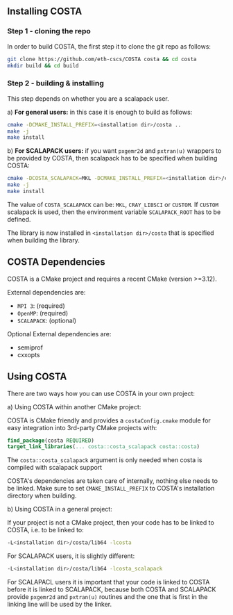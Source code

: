 ## Installing COSTA

### Step 1 - cloning the repo

In order to build COSTA, the first step it to clone the git repo as follows:
```bash
git clone https://github.com/eth-cscs/COSTA costa && cd costa
mkdir build && cd build
```
### Step 2 - building \& installing

This step depends on whether you are a scalapack user.

a) **For general users:** in this case it is enough to build as follows:
```bash
cmake -DCMAKE_INSTALL_PREFIX=<installation dir>/costa ..
make -j
make install
```

b) **For SCALAPACK users:** if you want `pxgemr2d` and `pxtran(u)` wrappers to be provided by COSTA, then scalapack has to be specified when building COSTA:
```bash
cmake -DCOSTA_SCALAPACK=MKL -DCMAKE_INSTALL_PREFIX=<installation dir>/costa ..
make -j
make install
```
The value of `COSTA_SCALAPACK` can be: `MKL`, `CRAY_LIBSCI` or `CUSTOM`. If `CUSTOM` scalapack is used, then the environment variable `SCALAPACK_ROOT` has to be defined.

The library is now installed in `<installation dir>/costa` that is specified when building the library.

## COSTA Dependencies

COSTA is a CMake project and requires a recent CMake (version >=3.12).

External dependencies are:
- `MPI 3`: (required)
- `OpenMP`: (required)
- `SCALAPACK`: (optional)

Optional External dependencies are:
- semiprof
- cxxopts

## Using COSTA

There are two ways how you can use COSTA in your own project:

a) Using COSTA within another CMake project:

COSTA is CMake friendly and provides a `costaConfig.cmake` module for easy integration into 3rd-party CMake projects with:
```cmake
find_package(costa REQUIRED)
target_link_libraries(... costa::costa_scalapack costa::costa)
```
The `costa::costa_scalapack` argument is only needed when costa is compiled with scalapack support

COSTA's dependencies are taken care of internally, nothing else needs to be linked. Make sure to set `CMAKE_INSTALL_PREFIX` to COSTA's installation directory when building.

b) Using COSTA in a general project:

If your project is not a CMake project, then your code has to be linked to COSTA, i.e. to be linked to:
```bash
-L<installation dir>/costa/lib64 -lcosta
```

For SCALAPACK users, it is slightly different:  
```bash
-L<installation dir>/costa/lib64 -lcosta_scalapack
```
For SCALAPACL users it is important that your code is linked to COSTA before it is linked to SCALAPACK, because both COSTA and SCALAPACK provide `pxgemr2d` and `pxtran(u)` routines and the one that is first in the linking line will be used by the linker.

